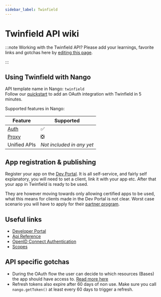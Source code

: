 ```yaml
---
sidebar_label: Twinfield
---
```


# Twinfield API wiki

:::note Working with the Twinfield API?
Please add your learnings, favorite links and gotchas here by [editing this page](https://github.com/nangohq/nango/tree/master/docs/docs/providers/twinfield.md).

:::

## Using Twinfield with Nango

API template name in Nango: `twinfield`  
Follow our [quickstart](../quickstart.md) to add an OAuth integration with Twinfield in 5 minutes.

Supported features in Nango:

| Feature                            | Supported                 |
| ---------------------------------- | ------------------------- |
| [Auth](/nango-auth/core-concepts)  | ✅                        |
| [Proxy](/nango-unified-apis/proxy) | ❎                        |
| Unified APIs                       | _Not included in any yet_ |

## App registration & publishing

Register your app on the [Dev Portal](https://developers.twinfield.com/home). It is all self-service, and fairly self explanatory, you will need to set a client, link it with your app etc.
After that your app in Twinfield is ready to be used. 

They are however moving towards only allowing certified apps to be used, what this means for clients made in the Dev Portal is not clear. Worst case scenario you will have to apply for their [partner program](https://wktaaeu.my.site.com/nlcommunity/s/article/Wat-komt-er-aan-bod-tijdens-de-certificering?language=en_US).

## Useful links

-   [Developer Portal](https://developers.twinfield.com/home)
-   [Api Reference](https://accounting.twinfield.com/webservices/documentation/#/)
-   [OpenID Connect Authentication](https://accounting.twinfield.com/webservices/documentation/#/ApiReference/Authentication/OpenIdConnect/#/)
-   [Scopes](https://accounting.twinfield.com/webservices/documentation/#/ApiReference/Authentication/OpenIdConnect#Scopes)

## API specific gotchas

-   During the OAuth flow the user can decide to which resources (Bases) the app should have access to. [Read more here](https://airtable.com/developers/web/api/oauth-reference#resources)
-   Refresh tokens also expire after 60 days of non use. Make sure you call `nango.getToken()` at least every 60 days to trigger a refresh.
